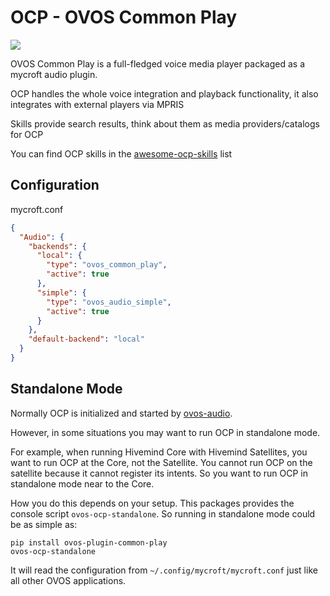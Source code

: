 # OCP - OVOS Common Play

![](./ovos_plugin_common_play/ocp/res/desktop/OCP.png) 


OVOS Common Play is a full-fledged voice media player packaged as a mycroft audio plugin.

OCP handles the whole voice integration and playback functionality, it also integrates with external players via MPRIS

Skills provide search results, think about them as media providers/catalogs for OCP

You can find OCP skills in the [awesome-ocp-skills](https://github.com/OpenVoiceOS/awesome-ocp-skills) list 


## Configuration

mycroft.conf

```json
{
  "Audio": {
    "backends": {
      "local": {
        "type": "ovos_common_play",
        "active": true
      },
      "simple": {
        "type": "ovos_audio_simple",
        "active": true
      }
    },
    "default-backend": "local"
  }
}
```

## Standalone Mode

Normally OCP is initialized and started by [ovos-audio](https://github.com/OpenVoiceOS/ovos-audio).

However, in some situations you may want to run OCP in standalone mode.

For example, when running Hivemind Core with Hivemind Satellites, you want to
run OCP at the Core, not the Satellite. You cannot run OCP on the satellite
because it cannot register its intents. So you want to run OCP in standalone
mode near to the Core.

How you do this depends on your setup. This packages provides the console script
`ovos-ocp-standalone`. So running in standalone mode could be as simple as:

``` shell
pip install ovos-plugin-common-play
ovos-ocp-standalone
```

It will read the configuration from `~/.config/mycroft/mycroft.conf` just like
all other OVOS applications.
